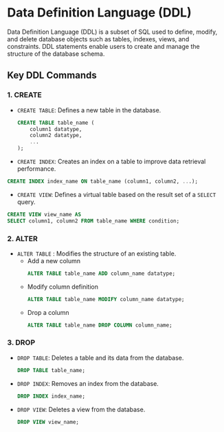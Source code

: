 # Data Definition Language (DDL)

Data Definition Language (DDL) is a subset of SQL used to define, modify, and delete database objects such as tables, indexes, views, and constraints. DDL statements enable users to create and manage the structure of the database schema.

## Key DDL Commands

### 1. CREATE

- `CREATE TABLE`: Defines a new table in the database.
  ```sql
  CREATE TABLE table_name (
      column1 datatype,
      column2 datatype,
      ...
  );
- `CREATE INDEX`: Creates an index on a table to improve data retrieval performance.

```sql
CREATE INDEX index_name ON table_name (column1, column2, ...);
```
- `CREATE VIEW`: Defines a virtual table based on the result set of a `SELECT` query.

```sql
CREATE VIEW view_name AS
SELECT column1, column2 FROM table_name WHERE condition;
```

### 2. ALTER

- `ALTER TABLE` : Modifies the structure of an existing table.
  - Add a new column
    ```sql
    ALTER TABLE table_name ADD column_name datatype;
    ```
  - Modify column definition
    ```sql
    ALTER TABLE table_name MODIFY column_name datatype;
    ````
  - Drop a column
    ```sql
    ALTER TABLE table_name DROP COLUMN column_name;
    ```

### 3. DROP
- `DROP TABLE`: Deletes a table and its data from the database.
  ```sql
  DROP TABLE table_name;
  ```
- `DROP INDEX`: Removes an index from the database.
  ```sql
  DROP INDEX index_name;
  ```
- `DROP VIEW`: Deletes a view from the database.
  ```sql
  DROP VIEW view_name;
  ```


